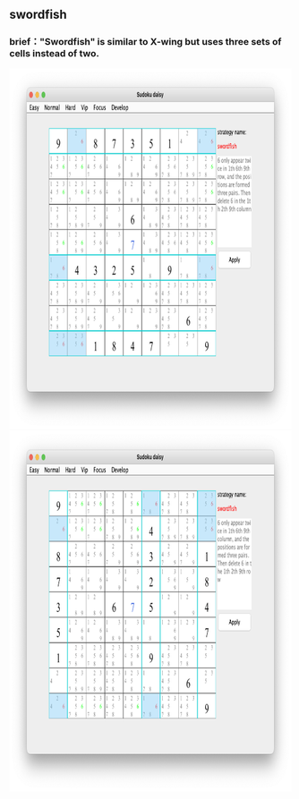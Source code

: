 ## swordfish    
### brief："Swordfish" is similar to X-wing but uses three sets of cells instead of two.     
<img src="picture/swordfish_row_EN.png" width="825" height="645" >
<img src="picture/swordfish_col_EN.png" width="825" height="645" >